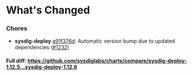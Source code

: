 # What's Changed

### Chores
- **sysdig-deploy** [a91f376d](https://github.com/sysdiglabs/charts/commit/a91f376d314e12536aa76479d7ee346b70baafaf): Automatic version bump due to updated dependencies ([#1232](https://github.com/sysdiglabs/charts/issues/1232))
#### Full diff: https://github.com/sysdiglabs/charts/compare/sysdig-deploy-1.12.5...sysdig-deploy-1.12.6
